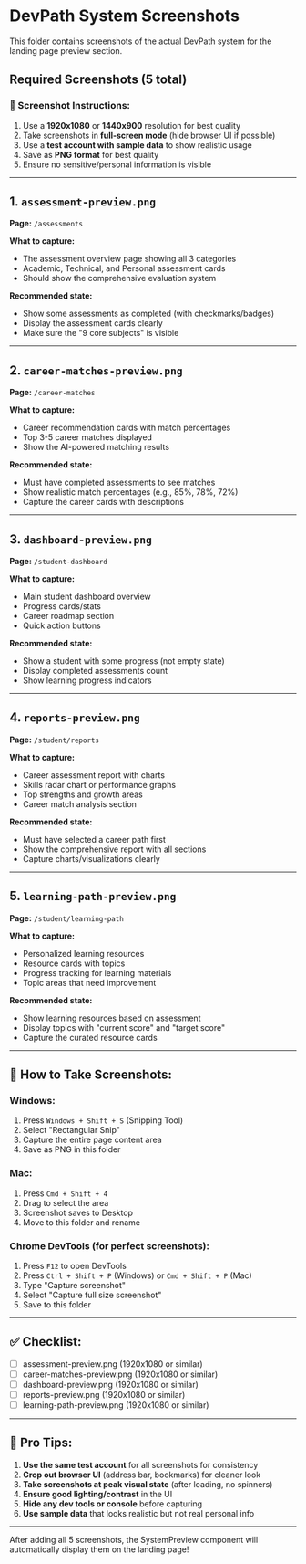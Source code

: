 # DevPath System Screenshots

This folder contains screenshots of the actual DevPath system for the landing page preview section.

## Required Screenshots (5 total)

### 📝 Screenshot Instructions:
1. Use a **1920x1080** or **1440x900** resolution for best quality
2. Take screenshots in **full-screen mode** (hide browser UI if possible)
3. Use a **test account with sample data** to show realistic usage
4. Save as **PNG format** for best quality
5. Ensure no sensitive/personal information is visible

---

## 1. `assessment-preview.png`
**Page:** `/assessments`

**What to capture:**
- The assessment overview page showing all 3 categories
- Academic, Technical, and Personal assessment cards
- Should show the comprehensive evaluation system

**Recommended state:**
- Show some assessments as completed (with checkmarks/badges)
- Display the assessment cards clearly
- Make sure the "9 core subjects" is visible

---

## 2. `career-matches-preview.png`
**Page:** `/career-matches`

**What to capture:**
- Career recommendation cards with match percentages
- Top 3-5 career matches displayed
- Show the AI-powered matching results

**Recommended state:**
- Must have completed assessments to see matches
- Show realistic match percentages (e.g., 85%, 78%, 72%)
- Capture the career cards with descriptions

---

## 3. `dashboard-preview.png`
**Page:** `/student-dashboard`

**What to capture:**
- Main student dashboard overview
- Progress cards/stats
- Career roadmap section
- Quick action buttons

**Recommended state:**
- Show a student with some progress (not empty state)
- Display completed assessments count
- Show learning progress indicators

---

## 4. `reports-preview.png`
**Page:** `/student/reports`

**What to capture:**
- Career assessment report with charts
- Skills radar chart or performance graphs
- Top strengths and growth areas
- Career match analysis section

**Recommended state:**
- Must have selected a career path first
- Show the comprehensive report with all sections
- Capture charts/visualizations clearly

---

## 5. `learning-path-preview.png`
**Page:** `/student/learning-path`

**What to capture:**
- Personalized learning resources
- Resource cards with topics
- Progress tracking for learning materials
- Topic areas that need improvement

**Recommended state:**
- Show learning resources based on assessment
- Display topics with "current score" and "target score"
- Capture the curated resource cards

---

## 📸 How to Take Screenshots:

### Windows:
1. Press `Windows + Shift + S` (Snipping Tool)
2. Select "Rectangular Snip"
3. Capture the entire page content area
4. Save as PNG in this folder

### Mac:
1. Press `Cmd + Shift + 4`
2. Drag to select the area
3. Screenshot saves to Desktop
4. Move to this folder and rename

### Chrome DevTools (for perfect screenshots):
1. Press `F12` to open DevTools
2. Press `Ctrl + Shift + P` (Windows) or `Cmd + Shift + P` (Mac)
3. Type "Capture screenshot"
4. Select "Capture full size screenshot"
5. Save to this folder

---

## ✅ Checklist:

- [ ] assessment-preview.png (1920x1080 or similar)
- [ ] career-matches-preview.png (1920x1080 or similar)
- [ ] dashboard-preview.png (1920x1080 or similar)
- [ ] reports-preview.png (1920x1080 or similar)
- [ ] learning-path-preview.png (1920x1080 or similar)

---

## 🎨 Pro Tips:

1. **Use the same test account** for all screenshots for consistency
2. **Crop out browser UI** (address bar, bookmarks) for cleaner look
3. **Take screenshots at peak visual state** (after loading, no spinners)
4. **Ensure good lighting/contrast** in the UI
5. **Hide any dev tools or console** before capturing
6. **Use sample data** that looks realistic but not real personal info

---

After adding all 5 screenshots, the SystemPreview component will automatically display them on the landing page!
